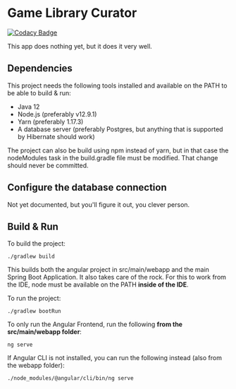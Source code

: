 # Game Library Curator

[![Codacy Badge](https://api.codacy.com/project/badge/Grade/2fb636583ab94c2a86bab793219b0c24)](https://app.codacy.com/app/flate/GameLibraryCurator?utm_source=github.com&utm_medium=referral&utm_content=Flate/GameLibraryCurator&utm_campaign=Badge_Grade_Dashboard)

This app does nothing yet, but it does it very well.

## Dependencies  
This project needs the following tools installed and available on the PATH to be able to build & run:

 - Java 12
 - Node.js (preferably v12.9.1)
 - Yarn (preferably 1.17.3)
 - A database server (preferably Postgres, but anything that is supported by Hibernate should work)

The project can also be build using npm instead of yarn, but in that case the nodeModules task in the build.gradle
 file must be modified. That change should never be committed.

## Configure the database connection
Not yet documented, but you'll figure it out, you clever person.

## Build & Run

To build the project:
```shell script
./gradlew build
```
This builds both the angular project in src/main/webapp and the main Spring Boot Application. It also takes care of the rock.
For this to work from the IDE, node must be available on the PATH **inside of the IDE**.

To run the project:
```shell script
./gradlew bootRun
```

To only run the Angular Frontend, run the following **from the src/main/webapp folder**:
```shell script
ng serve
```
If Angular CLI is not installed, you can run the following instead (also from the webapp folder):
```shell script
./node_modules/@angular/cli/bin/ng serve
```
